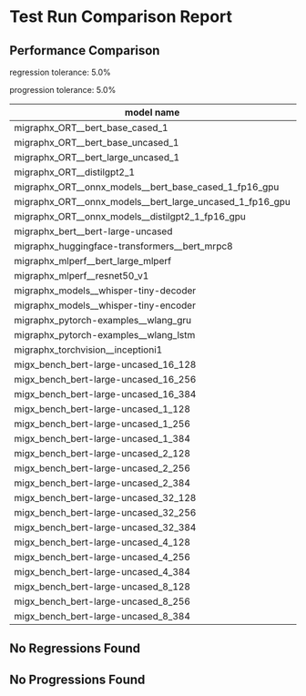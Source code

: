 # Test Run Comparison Report

## Performance Comparison

regression tolerance: 5.0%

progression tolerance: 5.0%

|model name|exit_status|analysis|old_time_ms|new_time_ms|change_ms|percent_change|
|---|---|---|---|---|---|---|
|migraphx_ORT__bert_base_cased_1|PASS|within tol|107.5321|106.7843|-0.7478|-0.7%|
|migraphx_ORT__bert_base_uncased_1|PASS|within tol|107.7339|106.4814|-1.2526|-1.16%|
|migraphx_ORT__bert_large_uncased_1|PASS|within tol|475.3457|474.7552|-0.5904|-0.12%|
|migraphx_ORT__distilgpt2_1|PASS|regression|59.562|64.0823|4.5203|7.59%|
|migraphx_ORT__onnx_models__bert_base_cased_1_fp16_gpu|Numerics|within tol|62.4043|62.2162|-0.1881|-0.3%|
|migraphx_ORT__onnx_models__bert_large_uncased_1_fp16_gpu|Numerics|within tol|267.8256|268.1049|0.2793|0.1%|
|migraphx_ORT__onnx_models__distilgpt2_1_fp16_gpu|Numerics|within tol|35.0604|34.3164|-0.744|-2.12%|
|migraphx_bert__bert-large-uncased|PASS|within tol|19.0429|19.0286|-0.0143|-0.08%|
|migraphx_huggingface-transformers__bert_mrpc8|PASS|within tol|7.1015|7.0745|-0.027|-0.38%|
|migraphx_mlperf__bert_large_mlperf|Numerics|within tol|26.3315|26.6232|0.2916|1.11%|
|migraphx_mlperf__resnet50_v1|PASS|progression|5.096|4.8284|-0.2676|-5.25%|
|migraphx_models__whisper-tiny-decoder|PASS|within tol|43.058|44.6565|1.5986|3.71%|
|migraphx_models__whisper-tiny-encoder|Numerics|regression|46.7836|50.1454|3.3619|7.19%|
|migraphx_pytorch-examples__wlang_gru|PASS|within tol|16.9404|17.02|0.0795|0.47%|
|migraphx_pytorch-examples__wlang_lstm|PASS|within tol|6.9983|6.9806|-0.0177|-0.25%|
|migraphx_torchvision__inceptioni1|PASS|within tol|4.9353|5.1695|0.2342|4.74%|
|migx_bench_bert-large-uncased_16_128|PASS|within tol|31.6435|32.0759|0.4325|1.37%|
|migx_bench_bert-large-uncased_16_256|PASS|within tol|53.3838|53.8277|0.444|0.83%|
|migx_bench_bert-large-uncased_16_384|Numerics|within tol|69.6597|71.478|1.8182|2.61%|
|migx_bench_bert-large-uncased_1_128|PASS|within tol|12.1295|12.0663|-0.0631|-0.52%|
|migx_bench_bert-large-uncased_1_256|PASS|within tol|12.6858|12.3622|-0.3236|-2.55%|
|migx_bench_bert-large-uncased_1_384|PASS|within tol|19.9745|19.3962|-0.5783|-2.89%|
|migx_bench_bert-large-uncased_2_128|PASS|within tol|12.9861|12.9431|-0.043|-0.33%|
|migx_bench_bert-large-uncased_2_256|PASS|within tol|13.4427|13.4892|0.0464|0.35%|
|migx_bench_bert-large-uncased_2_384|PASS|within tol|21.0451|20.8349|-0.2103|-1.0%|
|migx_bench_bert-large-uncased_32_128|PASS|within tol|65.8082|66.3307|0.5225|0.79%|
|migx_bench_bert-large-uncased_32_256|PASS|within tol|97.9507|100.143|2.1923|2.24%|
|migx_bench_bert-large-uncased_32_384|Numerics|within tol|138.3308|141.1546|2.8238|2.04%|
|migx_bench_bert-large-uncased_4_128|PASS|within tol|14.4002|14.4166|0.0164|0.11%|
|migx_bench_bert-large-uncased_4_256|PASS|within tol|16.4905|16.458|-0.0325|-0.2%|
|migx_bench_bert-large-uncased_4_384|PASS|within tol|25.749|25.6875|-0.0616|-0.24%|
|migx_bench_bert-large-uncased_8_128|PASS|within tol|18.8465|19.6251|0.7787|4.13%|
|migx_bench_bert-large-uncased_8_256|PASS|within tol|26.5272|27.1297|0.6025|2.27%|
|migx_bench_bert-large-uncased_8_384|PASS|within tol|39.4972|39.2589|-0.2384|-0.6%|

## No Regressions Found

## No Progressions Found

